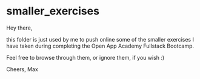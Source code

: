 # smaller_exercises

Hey there,

this folder is just used by me to push online some of the smaller exercises I have taken during completing the Open App Academy Fullstack Bootcamp.

Feel free to browse through them, or ignore them, if you wish :)

Cheers,
Max
